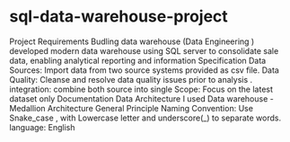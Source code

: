 # sql-data-warehouse-project




Project Requirements
Budling data warehouse (Data Engineering )
developed modern data warehouse  using SQL server to consolidate sale data, enabling analytical reporting and information 
Specification
Data Sources: Import data from two source systems provided as csv file.
Data Quality: Cleanse and resolve data quality issues prior to analysis .
integration: combine both source into single 
Scope: Focus on the latest dataset only
Documentation
Data Architecture
I used Data warehouse  - Medallion Architecture 
General Principle 
Naming Convention: Use Snake_case , with Lowercase letter and underscore(_) to separate words.
language: English
